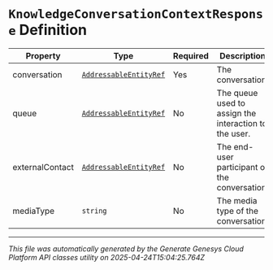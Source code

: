 # `KnowledgeConversationContextResponse` Definition

| Property | Type | Required | Description |
|----------|------|----------|-------------|
| conversation | [`AddressableEntityRef`](addressableentityref-definition.md) | Yes | The conversation. |
| queue | [`AddressableEntityRef`](addressableentityref-definition.md) | No | The queue used to assign the interaction to the user. |
| externalContact | [`AddressableEntityRef`](addressableentityref-definition.md) | No | The end-user participant of the conversation. |
| mediaType | `string` | No | The media type of the conversation. |

---

*This file was automatically generated by the Generate Genesys Cloud Platform API classes utility on 2025-04-24T15:04:25.764Z*